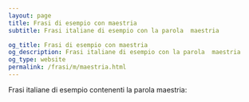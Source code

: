 ```yaml
---
layout: page
title: Frasi di esempio con maestria 
subtitle: Frasi italiane di esempio con la parola  maestria

og_title: Frasi di esempio con maestria 
og_description: Frasi italiane di esempio con la parola  maestria
og_type: website
permalink: /frasi/m/maestria.html
---
```


Frasi italiane di esempio contenenti la parola maestria:


